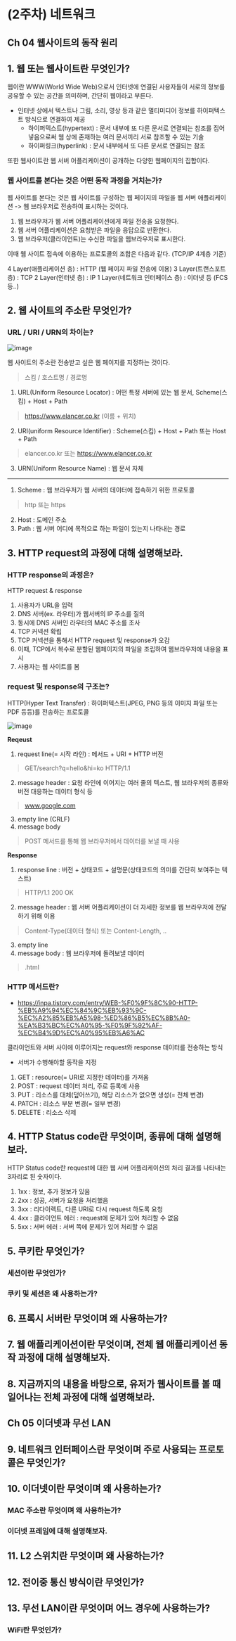 # (2주차) 네트워크
## Ch 04 웹사이트의 동작 원리

## 1. 웹 또는 웹사이트란 무엇인가?

웹이란 WWW(World Wide Web)으로서 인터넷에 연결된 사용자들이 서로의 정보를 공유할 수 있는 공간을 의미하며, 간단히 웹이라고 부른다.
- 인터넷 상에서 텍스트나 그림, 소리, 영상 등과 같은 멀티미디어 정보를 하이퍼텍스트 방식으로 연결하여 제공
  - 하이퍼텍스트(hypertext) : 문서 내부에 또 다른 문서로 연결되는 참조를 집어 넣음으로써 웹 상에 존재하는 여러 문서끼리 서로 참조할 수 있는 기술
  - 하이퍼링크(hyperlink) : 문서 내부에서 또 다른 문서로 연결되는 참조 

또한 웹사이트란 웹 서버 어플리케이션이 공개하는 다양한 웹페이지의 집합이다.

### 웹 사이트를 본다는 것은 어떤 동작 과정을 거치는가?

웹 사이트를 본다는 것은 웹 사이트를 구성하는 웹 페이지의 파일을 웹 서버 애플리케이션 -> 웹 브라우저로 전송하여 표시하는 것이다.

1. 웹 브라우저가 웹 서버 어플리케이션에게 파일 전송을 요청한다.
2. 웹 서버 어플리케이션은 요청받은 파일을 응답으로 반환한다.
3. 웹 브라우저(클라이언트)는 수신한 파일을 웹브라우저로 표시한다.

이때 웹 사이트 접속에 이용하는 프로토콜의 조합은 다음과 같다. (TCP/IP 4계층 기준)

4 Layer(애플리케이션 층) : HTTP (웹 페이지 파일 전송에 이용)
3 Layer(트랜스포트 층) : TCP
2 Layer(인터넷 층) : IP
1 Layer(네트워크 인터페이스 층) : 이더넷 등 (FCS 등..)

## 2. 웹 사이트의 주소란 무엇인가?
### URL / URI / URN의 차이는?

![image](https://github.com/GEclass/Network-study/assets/103405457/8b3a1cb4-95f2-4463-afdd-3166abf78618)

웹 사이트의 주소란 전송받고 싶은 웹 페이지를 지정하는 것이다.
> 스킴 / 호스트명 / 경로명

1. URL(Uniform Resource Locator) : 어떤 특정 서버에 있는 웹 문서, Scheme(스킴) + Host + Path
> https://www.elancer.co.kr (이름 + 위치)
2. URI(uniform Resource Identifier) : Scheme(스킴) + Host + Path 또는 Host + Path
> elancer.co.kr 또는 https://www.elancer.co.kr
3. URN(Uniform Resource Name) : 웹 문서 자체

---

1. Scheme : 웹 브라우저가 웹 서버의 데이터에 접속하기 위한 프로토콜
> http 또는 https
2. Host : 도메인 주소
3. Path : 웹 서버 어디에 목적으로 하는 파일이 있는지 나타내는 경로

## 3. HTTP request의 과정에 대해 설명해보라.
### HTTP response의 과정은?

HTTP request & response
1. 사용자가 URL을 입력
2. DNS 서버(ex. 라우터)가 웹서버의 IP 주소를 질의
3. 동시에 DNS 서버인 라우터의 MAC 주소를 조사
4. TCP 커넥션 확립
5. TCP 커넥션을 통해서 HTTP request 및 response가 오감
6. 이때, TCP에서 복수로 분할된 웹페이지의 파일을 조립하여 웹브라우저에 내용을 표시
7. 사용자는 웹 사이트를 봄

### request 및 response의 구조는?

HTTP(Hyper Text Transfer) : 하이퍼텍스트(JPEG, PNG 등의 이미지 파일 또는 PDF 등등)를 전송하는 프로토콜

![image](https://github.com/GEclass/Network-study/assets/103405457/fb4e1cd0-ce1b-4cf6-bcf8-07c54caaa234)

**Reqeust**
1. request line(= 시작 라인) : 메서드 + URI + HTTP 버전
> GET/search?q=hello&hi=ko HTTP/1.1
2. message header : 요청 라인에 이어지는 여러 줄의 텍스트, 웹 브라우저의 종류와 버전 대응하는 데이터 형식 등
> www.google.com
3. empty line (CRLF)
4. message body
> POST 메서드를 통해 웹 브라우저에서 데이터를 보낼 때 사용

**Response**
1. response line : 버전 + 상태코드 + 설명문(상태코드의 의미를 간단히 보여주는 텍스트)
> HTTP/1.1 200 OK
2. message header : 웹 서버 어플리케이션이 더 자세한 정보를 웹 브라우저에 전달하기 위해 이용
> Content-Type(데이터 형식) 또는 Content-Length, ..
3. empty line
4. message body : 웹 브라우저에 돌려보낼 데이터
> .html

### HTTP 메서드란?
- https://inpa.tistory.com/entry/WEB-%F0%9F%8C%90-HTTP-%EB%A9%94%EC%84%9C%EB%93%9C-%EC%A2%85%EB%A5%98-%ED%86%B5%EC%8B%A0-%EA%B3%BC%EC%A0%95-%F0%9F%92%AF-%EC%B4%9D%EC%A0%95%EB%A6%AC

클라이언트와 서버 사이에 이루어지는 request와 response 데이터를 전송하는 방식
- 서버가 수행해야할 동작을 지정

1. GET : resource(= URI로 지정한 데이터)를 가져옴
2. POST : request 데이터 처리, 주로 등록에 사용
3. PUT : 리소스를 대체(덮어쓰기), 해당 리소스가 없으면 생성(= 전체 변경)
4. PATCH : 리소스 부분 변경(= 일부 변경)
5. DELETE : 리소스 삭제

## 4. HTTP Status code란 무엇이며, 종류에 대해 설명해보라.

HTTP Status code란 request에 대한 웹 서버 어플리케이션의 처리 결과를 나타내는 3자리로 된 숫자이다.

1. 1xx : 정보, 추가 정보가 있음
2. 2xx : 성공, 서버가 요청을 처리했음
3. 3xx : 리다이렉트, 다른 URI로 다시 request 하도록 요청
4. 4xx : 클라이언트 에러 : request에 문제가 있어 처리할 수 없음
5. 5xx : 서버 에러 : 서버 쪽에 문제가 있어 처리할 수 없음

## 5. 쿠키란 무엇인가?
### 세션이란 무엇인가?
### 쿠키 및 세션은 왜 사용하는가?

## 6. 프록시 서버란 무엇이며 왜 사용하는가?

## 7. 웹 애플리케이션이란 무엇이며, 전체 웹 애플리케이션 동작 과정에 대해 설명해보자.

## 8. 지금까지의 내용을 바탕으로, 유저가 웹사이트를 볼 때 일어나는 전체 과정에 대해 설명해보라.

## Ch 05 이더넷과 무선 LAN

## 9. 네트워크 인터페이스란 무엇이며 주로 사용되는 프로토콜은 무엇인가?

## 10. 이더넷이란 무엇이며 왜 사용하는가?
### MAC 주소란 무엇이며 왜 사용하는가?
### 이더넷 프레임에 대해 설명해보자.

## 11. L2 스위치란 무엇이며 왜 사용하는가?

## 12. 전이중 통신 방식이란 무엇인가?

## 13. 무선 LAN이란 무엇이며 어느 경우에 사용하는가?
### WiFi란 무엇인가?
